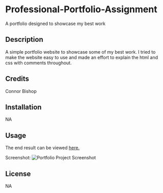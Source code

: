 # Professional-Portfolio-Assignment
A portfolio designed to showcase my best work

## Description
A simple portfolio website to showcase some of my best work. I tried to make the website easy to use and made an effort to explain the html and css with comments throughout.


## Credits
Connor Bishop

## Installation

NA

## Usage

The end result can be viewed [here.](https://crypticsurfer.github.io/Connor-Bishop-Professional-Portfolio-Assignment/)

Screenshot: ![Portfolio Project Screenshot](https://1drv.ms/i/s!AsYJZ6NFtVDegbJZzNRPXzhhxAqvgw?e=qdz7aW)

## License

NA
